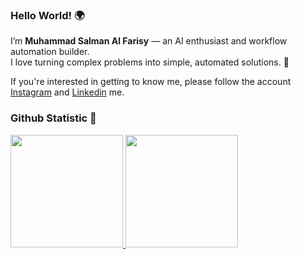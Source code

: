 ### Hello World! 🌍  
I’m **Muhammad Salman Al Farisy** — an AI enthusiast and workflow automation builder.  
I love turning complex problems into simple, automated solutions. 🚀  

If you're interested in getting to know me, please follow the account [Instagram](https://www.instagram.com/salmanfaris_06) and [Linkedin](https://www.linkedin.com/in/muhammad-salman-al-farisy-164615221/) me.

### Github Statistic 🌻
<p align="left">
<a href="https://github.com/salmanfaris06">
  <img height="180em" src="https://github-readme-stats-eight-theta.vercel.app/api?username=salmanfaris06&show_icons=true&theme=algolia&include_all_commits=true&count_private=true"/>
  <img height="180em" src="https://github-readme-stats-eight-theta.vercel.app/api/top-langs/?username=salmanfaris06&layout=compact&langs_count=8&theme=algolia"/>
</a>
</p>
<!--
**salmanfaris06/salmanfaris06** is a ✨ _special_ ✨ repository because its `README.md` (this file) appears on your GitHub profile.

Here are some ideas to get you started:

- 🔭 I’m currently working on ...
- 🌱 I’m currently learning ...
- 👯 I’m looking to collaborate on ...
- 🤔 I’m looking for help with ...
- 💬 Ask me about ...
- 📫 How to reach me: ...
- 😄 Pronouns: ...
- ⚡ Fun fact: ...
-->
